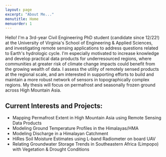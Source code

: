 ```yaml
---
layout: page
excerpt: "About Me..."
menutitle: Home
menuorder: 1
---
```


Hello! I'm a 3rd-year Civil Engineering PhD student (candidate since 12/22!) at the University of Virginia's School of Engineering & Applied Sciences, and investigating remote sensing applications to address questions related to Earth's hydrologic cycle. I'm especially motivated to increase knowledge and develop practical data products for underresourced regions, where communities at greater risk of climate change impacts could benefit from the growing wealth of data. I assess the utility of remotely sensed products at the regional scale, and am interested in supporting efforts to build and maintain a more robust network of sensors in topographically complex regions. My thesis will focus on permafrost and seasonally frozen ground across High Mountain Asia.

## Current Interests and Projects:

- Mapping Permafrost Extent in High Mountain Asia using Remote Sensing Data Products
- Modeling Ground Temperature Profiles in the Himalayas/HMA
- Modeling Discharge in a Himalayan Catchment
- HiRes Soil Moisture Estimates using L-band Radiometer on board UAV
- Relating Groundwater Storage Trends in Southeastern Africa (Limpopo) with Vegetation & Drought Conditions
